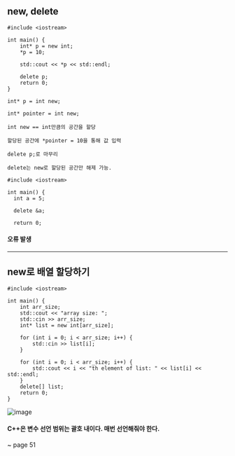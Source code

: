 ## new, delete

```
#include <iostream>

int main() {
	int* p = new int;
	*p = 10;

	std::cout << *p << std::endl;

	delete p;
	return 0;
}
```

```
int* p = int new;

int* pointer = int new;

int new == int만큼의 공간을 할당

할당된 공간에 *pointer = 10을 통해 값 입력

delete p;로 마무리

delete는 new로 할당된 공간만 해제 가능.
```

```
#include <iostream>

int main() {
  int a = 5;

  delete &a;

  return 0;
```

#### 오류 발생

---

## new로 배열 할당하기

```
#include <iostream>

int main() {
	int arr_size;
	std::cout << "array size: ";
	std::cin >> arr_size;
	int* list = new int[arr_size];

	for (int i = 0; i < arr_size; i++) {
		std::cin >> list[i];
	}

	for (int i = 0; i < arr_size; i++) {
		std::cout << i << "th element of list: " << list[i] << std::endl;
	}
	delete[] list;
	return 0;
}
```

![image](https://github.com/UGeunJi/CPP/assets/84713532/d5ea4070-93a8-4b22-87ca-c917b8eec7f1)


#### C++은 변수 선언 범위는 괄호 내이다. 매번 선언해줘야 한다.


~ page 51






























